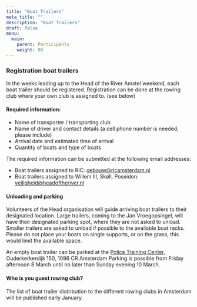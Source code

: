 ```yaml
---
title: "Boat Trailers"
meta_title: ""
description: "Boat Trailers"
draft: false
menu:
  main:
    parent: Participants
    weight: 90
---
```

### Registration boat trailers
In the weeks leading up to the Head of the River Amstel weekend, each boat trailer should be registered. Registration can be done at the rowing club where your own club is assigned to. (see below)

#### Required information:
- Name of transporter / transporting club
- Name of driver and contact details (a cell phone number is needed, please include)
- Arrival date and estimated time of arrival
- Quantity of boats and type of boats

The required information can be submitted at the following email addresses:
- Boat trailers assigned to RIC: gebouw@ricamsterdam.nl
- Boat trailers assigned to Willem III, Skøll, Poseidon: veiligheid@headoftheriver.nl


#### Unloading and parking
Volunteers of the Head organisation will guide arriving boat trailers to their designated location. Large trailers, coming to the Jan Vroegopsingel, will have their designated parking spot, where they are not asked to unload. Smaller trailers are asked to unload if possible to the available boat racks. Please do not place your boats on single supports, or on the grass, this would limit the available space.

An empty boat trailer can be parked at the [Police Training Center](https://maps.app.goo.gl/gxGRTsGy5eKxQnHR9), Ouderkerkerdijk 150, 1096 CR Amsterdam Parking is possible from Friday afternoon 8 March until no later than Sunday evening 10 March.


#### Who is you guest rowing club?
The list of boat trailer distribution to the different rowing clubs in Amsterdam will be published early January.
<!-- Updated list per 03-2024

##### Jan Vroegopsingel
**Willem III**  
Proteus Eretes • DDS • Orca • Triton • Viking • Vidar • De Laak • Okeanos • Argo • Donau RC Ingolstadt • Erster Kieler Ruder-Club • Erster Wiener Ruderclub LIA • Frankfurter RG Germania • Frankfurter RG Nied • Hannoverscher Ruderclub von 1880 e.v • HRV de Compagnie • Lübecker RG • Limburger CfW • Wiking Berlin • Mannheimer Rudergesellschaft Rheinau etc. • Richtershorner Ruderverein • Ruder-Gesellschaft HANSA e.V. • Ruderklub am Wannsee • RK am Baldeneysee Essen • Ruderverein Weser v. 1885 e.V. Hameln • Wassersport Abteilung Polizei Hamburg • Wassersportverein Mülheim (Ruhr) e.V • Sportschule im Olympiapark – Poelchau • York City • KNZ&RV • KWVL • Osnabrücker Ruder-Verein • Ulmer RC Donau • IJburg RTK • Germania e.V. Köln • Ruderverein an den Teichwiesen e.V. VK • Tresnjevka

**Skøll**  
Skadi • Nautilus • Laga • Asopos de Vliet • Leythe • Aegir • Gyas • Hunze • Euros • Phocas • De Waal • Njord • Honte

**Poseidon**  
Pelargos • Asser Roeiclub • De Helling • Jason • De Maas • VADA • De Drie Provincien • Thyro • Tubantia • Aengwirden 

##### Korte Ouderkerkerdijk
**RIC**  
Amycus • ARV De Ank • CUS Torino • Naarden • Dordrechtse R&ZV • Saurus • Spaarne • Eem • Daventria • Hemus • Zwolsche R&ZV • Alkmaarsche R&ZV • UR&KV Michiel de Ruyter • Tilburgse open Roeivereniging • Grift • Pampus • Breda • Rijnland • MWC • Beatrix • Hertog • Gouda • Dudok van Heel • Favorite Hammonia • Alphen • AROSS • Boreas • ‘t Diep • Meije • Weesp • Wetterwille • Pontos • London Rowing Club/Tromp/Aengwirden/Triton • RV Treviris Trier • Società Canottieri Armida • Societa' Canottieri Caprera Torino • SteeringUwright/Endeavor Racing Alliance • Vegesacker RV • Wassersportverein Waldshut e.V • ZZV Roeien -->